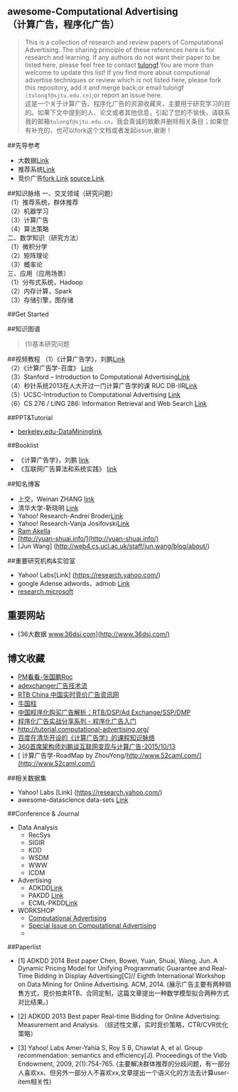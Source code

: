 ## awesome-Computational Advertising<br> （计算广告，程序化广告）
>This is a collection of research and review papers of Computational Advertising. The sharing principle of these references here is for research and learning.
If any authors do not want their paper to be listed here, please feel free to contact [tulongf](https://github.com/Tulongf/).You are more than welcome to update this list! If you find more about computional advertise techniques or review which is not listed here, please fork this repository, add it and merge back;or email tulongf `(tulongf@sjtu.edu.cn)`;or report an issue here.<br> 
>这是一个关于计算广告、程序化广告的资源收藏夹，主要用于研究学习的目的。如果下文中提到的人、论文或者其他信息，引起了您的不愉快，请联系我的邮箱`tulongf@sjtu.edu.cn`，我会真诚的致歉并删除相关条目；如果您有补充的，也可以fork这个文档或者发起issue,谢谢！<br> 

##先导参考
 * 大数据[Link](https://github.com/Tulongf/Big_Data_Resources)<br> 
 * 推荐系统[Link](https://github.com/Tulongf/Ad-Rec/)<br>
 * 竞价广告[fork Link](https://github.com/Tulongf/rtb-papers) [source Link](https://github.com/wnzhang/rtb-papers)<br>

##知识脉络
一、交叉领域（研究问题）<br>
（1）推荐系统，群体推荐<br>
（2）机器学习<br>
（3）计算广告<br>
（4）算法策略<br>
二、数学知识（研究方法）<br>
（1）微积分学<br>
（2）矩阵理论<br>
（3）概率论<br>
三、应用（应用场景）<br>
（1）分布式系统，Hadoop<br>
（2）内存计算，Spark<br>
（3）存储引擎，图存储<br>

##Get Started


##知识图谱
> (1)基本研究问题


##视频教程
（1）《计算广告学》，刘鹏[Link](http://study.163.com/course/introduction.htm?courseId=321007#/courseDetail)<br>
（2）《计算广告学-百度》 [Link](http://www.chuanke.com/1905702-106933.html)<br>
（3）Stanford – Introduction to Computational Advertising[Link](http://web.stanford.edu/class/msande239/)<br>
（4）秒针系统2013在人大开过一门计算广告学的课 RUC DB-IIR[Link](http://iir.ruc.edu.cn/courses/ca2013.jsp)<br>
（5）UCSC-Introduction to Computational Advertising [Link](https://classes.soe.ucsc.edu/ism293/Spring09/index_archivos/Page456.html)<br>
（6）CS 276 / LING 286: Information Retrieval and Web Search [Link](http://web.stanford.edu/class/cs276/)<br>

##PPT&Tutorial
 * [berkeley.edu-DataMininglink](http://people.eecs.berkeley.edu/~jfc/DataMining/SP13/lecs/)


##Booklist
 * 《计算广告学》，刘鹏 [link](https://book.douban.com/subject/26596778/)
 * 《互联网广告算法和系统实践》 [link](#)

##知名博客
 * 上交，Weinan ZHANG [link](http://wnzhang.net/)
 * 清华大学-靳晓明 [Link](http://www.tsinghua.edu.cn/publish/soft/3641/2010/20101214205115366908394/20101214205115366908394_.html)
 * Yahoo! Research-Andrei Broder[Link](#)
 * Yahoo! Research-Vanja Josifovski[Link](#)
 * [Ram Akella ](https://akella.soe.ucsc.edu/home)
 * [http://yuan-shuai.info/](http://yuan-shuai.info/)
 * [Jun Wang] (http://web4.cs.ucl.ac.uk/staff/jun.wang/blog/about/)

##重要研究机构&实验室
* Yahoo! Labs[Link] (https://research.yahoo.com/)
* google Adense adwords、admob [Link](https://adsense.googleblog.com/ )
* [research.microsoft](https://www.microsoft.com/en-us/research/search/?q=computational+advertising&content-type=groups&sort_by=most-relevant)

## 重要网站
 * [36大数据 www.36dsj.com](http://www.36dsj.com/)

 
 ## 博文收藏
 * [PM看看-张国鹏Roc](http://www.pmkankan.com/html/category/ad)
 * [adexchanger广告技术流](http://www.adexchanger.cn/)
 * [RTB China 中国实时竞价广告资讯网](http://www.rtbchina.com/)
 * [牛国柱](http://www.iamniu.com/)
 * [中国程序化购买广告解析：RTB/DSP/Ad Exchange/SSP/DMP](http://www.36dsj.com/archives/33705)
 * [程序化广告实战分享系列 - 程序化广告入门](https://zhuanlan.zhihu.com/p/22320816)
 * [http://tutorial.computational-advertising.org/ ](http://tutorial.computational-advertising.org/)
 * [百度在清华开设的《计算广告学》的课程知识脉络](http://yangxiaolei.me/2015/04/16/%E8%AE%A1%E7%AE%97%E5%B9%BF%E5%91%8A%E5%AD%A6/)
 * [360首席架构师刘鹏谈互联网变现与计算广告-2015/10/13](http://www.meihua.info/a/64853)
 * [ 计算广告学-RoadMap by ZhouYong/http://www.52caml.com/](http://www.52caml.com/)
 
##相关数据集
* Yahoo! Labs [Link] (https://research.yahoo.com/)
* awesome-datascience data-sets  [Link](https://github.com/okulbilisim/awesome-datascience#data-sets)

##Conference & Journal
* Data Analysis
  * RecSys
  * SIGIR
  * KDD
  * WSDM
  * WWW
  * ICDM
* Advertising
  * ADKDD[Link](http://www.adkdd.com/)
  * PAKDD [Link](http://www.adkdd.com/)
  * ECML-PKDD[Link](http://www.adkdd.com/)
* WORKSHOP
  * [Computational Advertising](https://www.samsi.info/programs-and-activities/other-workshops-and-post-doc-seminars/computational-advertising-august-6-17-2012/)
  * [Special Issue on Computational Advertising](https://www.computer.org/web/computingnow/iscfp1)
  * 

##Paperlist
 * [1] ADKDD 2014 Best paper
Chen, Bowei, Yuan, Shuai, Wang, Jun. A Dynamic Pricing Model for Unifying Programmatic Guarantee and Real-Time Bidding in Display Advertising[C]// Eighth International Workshop on Data Mining for Online Advertising. ACM, 2014.
(展示广告主要有两种销售方式，竞价拍卖RTB、合同定制，这篇文章提出一种数学模型拟合两种方式对比结果。)

 * [2] ADKDD 2013 Best paper
Real-time Bidding for Online Advertising: Measurement and Analysis. 
（综述性文章，实时竞价策略，CTR/CVR优化策略）

 * [3] Yahoo! Labs
Amer-Yahia S, Roy S B, Chawlat A, et al. Group recommendation: semantics and efficiency[J]. Proceedings of the Vldb Endowment, 2009, 2(1):754-765.
(主要解决群体推荐的分歧问题，有一部分人喜欢xx、但另外一部分人不喜欢xx,文章提出一个语义化的方法去计算user-item相关性)


